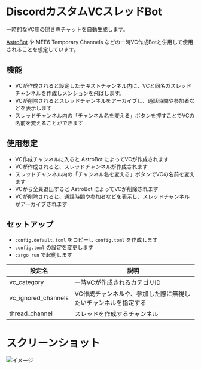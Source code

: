 # DiscordカスタムVCスレッドBot

一時的なVC用の聞き専チャットを自動生成します。

[AstroBot](https://astro-bot.space/) や MEE6 Temporary Channels などの一時VC作成Botと併用して使用されることを想定しています。

## 機能

- VCが作成されると設定したテキストチャンネル内に、VCと同名のスレッドチャンネルを作成しメンションを飛ばします。
- VCが削除されるとスレッドチャンネルをアーカイブし、通話時間や参加者などを表示します
- スレッドチャンネル内の「チャンネル名を変える」ボタンを押すことでVCの名前を変えることができます

## 使用想定

- VC作成チャンネルに入ると AstroBot によってVCが作成されます
- VCが作成されると、スレッドチャンネルが作成されます
- スレッドチャンネル内の「チャンネル名を変える」ボタンでVCの名前を変えます
- VCから全員退出すると AstroBot によってVCが削除されます
- VCが削除されると、通話時間や参加者などを表示し、スレッドチャンネルがアーカイブされます

## セットアップ

- `config.default.toml` をコピーし `config.toml` を作成します
- `config.toml` の設定を変更します
- `cargo run` で起動します

|設定名|説明|
|----|----|
|vc_category|一時VCが作成されるカテゴリID|
|vc_ignored_channels|VC作成チャンネルや、参加した際に無視したいチャンネルを指定する|
|thread_channel|スレッドを作成するチャンネル|

# スクリーンショット

![イメージ](https://user-images.githubusercontent.com/16362824/187069176-f1441f17-03de-4a06-b016-f3bc15465b6e.png)
